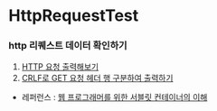 # HttpRequestTest

### http 리퀘스트 데이터 확인하기 ###

1. [HTTP 요청 출력해보기](https://github.com/lky1001/HttpRequestTest/tree/print_http_request)
2. [CRLF로 GET 요청 헤더 행 구분하여 출력하기](https://github.com/lky1001/HttpRequestTest/tree/handle_get_request)

- 레퍼런스 : [웹 프로그래머를 위한 서블릿 컨테이너의 이해](http://book.naver.com/bookdb/book_detail.nhn?bid=7082377)
